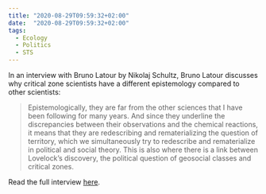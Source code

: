 ```yaml
---
title: "2020-08-29T09:59:32+02:00"
date:  "2020-08-29T09:59:32+02:00"
tags:
  - Ecology
  - Politics
  - STS
---
```


In an interview with Bruno Latour by Nikolaj Schultz, Bruno Latour discusses why critical zone scientists have a different epistemology compared to other scientists:

> Epistemologically, they are far from the other sciences that I have been following for many years. And since they underline the discrepancies between their observations and the chemical reactions, it means that they are redescribing and rematerializing the question of territory, which we simultaneously try to redescribe and rematerialize in political and social theory. This is also where there is a link between Lovelock’s discovery, the political question of geosocial classes and critical zones.

Read the full interview [here](https://web.archive.org/web/20200829080148/https://critinq.wordpress.com/2020/01/13/cosmology-and-class-an-interview-with-bruno-latour-by-nikolaj-schultz/).
